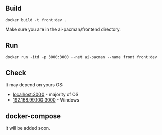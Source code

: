 ## Build
`docker build -t front:dev .`

Make sure you are in the ai-pacman/frontend directory.

## Run
`docker run -itd -p 3000:3000 --net ai-pacman --name front front:dev`

## Check 
It may depend on yours OS:
- [localhost:3000](http://localhost:3000/) - majority of OS
- [192.168.99.100:3000](http://192.168.99.100:3000/) - Windows

## docker-compose
It will be added soon.

